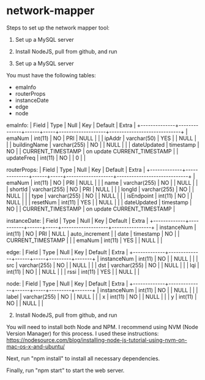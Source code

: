 # network-mapper

Steps to set up the network mapper tool:
1. Set up a MySQL server
2. Install NodeJS, pull from github, and run


1. Set up a MySQL server

You must have the following tables:
- emaInfo
- routerProps
- instanceDate
- edge
- node

emaInfo:
| Field        | Type         | Null | Key | Default           | Extra                       |
+--------------+--------------+------+-----+-------------------+-----------------------------+
| emaNum       | int(11)      | NO   | PRI | NULL              |                             |
| ipAddr       | varchar(50)  | YES  |     | NULL              |                             |
| buildingName | varchar(255) | NO   |     | NULL              |                             |
| dateUpdated  | timestamp    | NO   |     | CURRENT_TIMESTAMP | on update CURRENT_TIMESTAMP |
| updateFreq   | int(11)      | NO   |     | 0                 |                             |

routerProps:
| Field       | Type         | Null | Key | Default           | Extra                       |
+-------------+--------------+------+-----+-------------------+-----------------------------+
| emaNum      | int(11)      | NO   | PRI | NULL              |                             |
| name        | varchar(255) | NO   |     | NULL              |                             |
| shortId     | varchar(255) | NO   | PRI | NULL              |                             |
| longId      | varchar(255) | NO   |     | NULL              |                             |
| type        | varchar(255) | NO   |     | NULL              |                             |
| isEndpoint  | int(11)      | NO   |     | NULL              |                             |
| resetNum    | int(11)      | YES  |     | NULL              |                             |
| dateUpdated | timestamp    | NO   |     | CURRENT_TIMESTAMP | on update CURRENT_TIMESTAMP |

instanceDate:
| Field       | Type      | Null | Key | Default           | Extra          |
+-------------+-----------+------+-----+-------------------+----------------+
| instanceNum | int(11)   | NO   | PRI | NULL              | auto_increment |
| date        | timestamp | NO   |     | CURRENT_TIMESTAMP |                |
| emaNum      | int(11)   | YES  |     | NULL              |                |

edge:
| Field       | Type         | Null | Key | Default | Extra |
+-------------+--------------+------+-----+---------+-------+
| instanceNum | int(11)      | NO   |     | NULL    |       |
| src         | varchar(255) | NO   |     | NULL    |       |
| dst         | varchar(255) | NO   |     | NULL    |       |
| lqi         | int(11)      | NO   |     | NULL    |       |
| rssi        | int(11)      | YES  |     | NULL    |       |

node:
| Field       | Type         | Null | Key | Default | Extra |
+-------------+--------------+------+-----+---------+-------+
| instanceNum | int(11)      | NO   |     | NULL    |       |
| label       | varchar(255) | NO   |     | NULL    |       |
| x           | int(11)      | NO   |     | NULL    |       |
| y           | int(11)      | NO   |     | NULL    |       |


2. Install NodeJS, pull from github, and run

You will need to install both Node and NPM.
I recommend using NVM (Node Version Manager) for this process.
I used these instructions:
https://nodesource.com/blog/installing-node-js-tutorial-using-nvm-on-mac-os-x-and-ubuntu/

Next, run "npm install" to install all necessary dependencies.

Finally, run "npm start" to start the web server.
